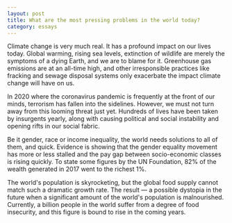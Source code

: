 ```yaml
---
layout: post
title: What are the most pressing problems in the world today?
category: essays
---
```




Climate change is very much real. It has a profound impact on our lives today. Global warming, rising sea levels, extinction of wildlife are merely the symptoms of a dying Earth, and we are to blame for it. Greenhouse gas emissions are at an all-time high, and other irresponsible practices like fracking and sewage disposal systems only exacerbate the impact climate change will have on us.

In 2020 where the coronavirus pandemic is frequently at the front of our minds, terrorism has fallen into the sidelines. However, we must not turn away from this looming threat just yet. Hundreds of lives have been taken by insurgents yearly, along with causing political and social instability and opening rifts in our social fabric. 

Be it gender, race or income inequality, the world needs solutions to all of them, and quick. Evidence is showing that the gender equality movement has more or less stalled and the pay gap between socio-economic classes is rising quickly. To state some figures by the UN Foundation, 82% of the wealth generated in 2017 went to the richest 1%. 

The world's population is skyrocketing, but the global food supply cannot match such a dramatic growth rate. The result — a possible dystopia in the future when a significant amount of the world's population is malnourished. Currently, a billion people in the world suffer from a degree of food insecurity, and this figure is bound to rise in the coming years.